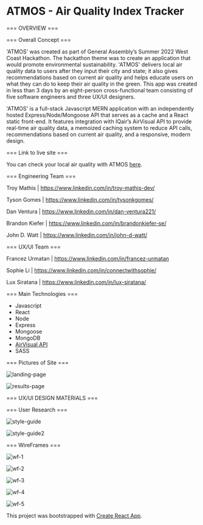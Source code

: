# ATMOS - Air Quality Index Tracker

=== OVERVIEW ===

=== Overall Concept === 

'ATMOS' was created as part of General Assembly’s Summer 2022 West Coast Hackathon. The hackathon theme was to create an application that would promote environmental sustainability. 'ATMOS' delivers local air quality data to users after they input their city and state; it also gives recommendations based on current air quality and helps educate users on what they can do to keep their air quality in the green. This app was created in less than 3 days by an eight-person cross-functional team consisting of five software engineers and three UX/UI designers.

'ATMOS' is a full-stack Javascript MERN application with an independently hosted Express/Node/Mongoose API that serves as a cache and a React static front-end. It features integration with IQair’s AirVisual API to provide real-time air quality data, a memoized caching system to reduce API calls, recommendations based on current air quality, and a responsive, modern design.


=== Link to live site ===

You can check your local air quality with ATMOS [here](https://johndwatt.github.io/ATMOS/).


=== Engineering Team ===

Troy Mathis | https://www.linkedin.com/in/troy-mathis-dev/

Tyson Gomes | https://www.linkedin.com/in/tysonkgomes/

Dan Ventura | https://www.linkedin.com/in/dan-ventura221/

Brandon Kiefer | https://www.linkedin.com/in/brandonkiefer-se/

John D. Watt | https://www.linkedin.com/in/john-d-watt/ 


=== UX/UI Team ===

Francez Urmatan | https://www.linkedin.com/in/francez-urmatan

Sophie Li | https://www.linkedin.com/in/connectwithsophie/

Lux Siratana | https://www.linkedin.com/in/lux-siratana/


=== Main Technologies ===

- Javascript
- React
- Node
- Express
- Mongoose
- MongoDB 
- [AirVisual API](https://www.iqair.com/us/air-pollution-data-api)
- SASS


=== Pictures of Site ===

![landing-page](./atmos-readme-images/prod-landing-page.png)

![results-page](./atmos-readme-images/prod-results-page.png)

=== UX/UI DESIGN MATERIALS ===

=== User Research ===

![style-guide](./atmos-readme-images/style-guide-1.png)

![style-guide2](./atmos-readme-images/style-guide-2.png)


=== WireFrames ===

![wf-1](./atmos-readme-images/logo.png)

![wf-2](./atmos-readme-images/landing-page.png)

![wf-3](./atmos-readme-images/loading-page.png)

![wf-4](./atmos-readme-images/results-page-1.png)

![wf-5](./atmos-readme-images/results-page-2.png)



This project was bootstrapped with [Create React App](https://github.com/facebook/create-react-app).

